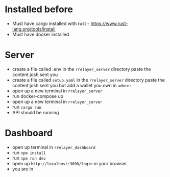 # Installed before

- Must have cargo installed with rust - https://www.rust-lang.org/tools/install
- Must have docker installed 

# Server

- create a file called .env in the `rrelayer_server` directory paste the content josh sent you
- create a file called `setup.yaml` in the `rrelayer_server` directory paste the content josh sent you
  but add a wallet you own in `admins`
- open up a new terminal in `rrelayer_server`
- run docker-compose up
- open up a new terminal in `rrelayer_server`
- run `cargo run`
- API should be running

# Dashboard

- open up terminal in `rrelayer_dashboard`
- run `npm install`
- run `npm run dev`
- open up `http://localhost:3000/login` in your browser
- you are in
